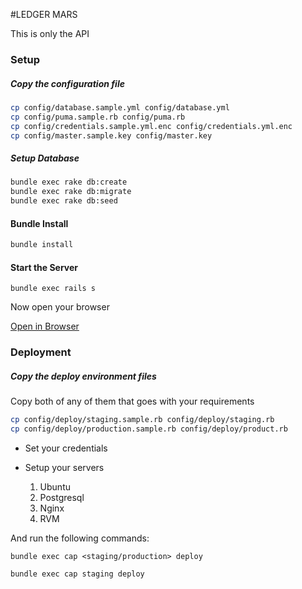 #LEDGER MARS

This is only the API

### Setup
 
##### Copy the configuration file
```bash
cp config/database.sample.yml config/database.yml
cp config/puma.sample.rb config/puma.rb
cp config/credentials.sample.yml.enc config/credentials.yml.enc
cp config/master.sample.key config/master.key
```

##### Setup Database
```bash
bundle exec rake db:create
bundle exec rake db:migrate
bundle exec rake db:seed
```

#### Bundle Install

```bash
bundle install
```

#### Start the Server

```
bundle exec rails s
```

Now open your browser

[Open in Browser](https://localhost:3000)

### Deployment

##### Copy the deploy environment files

Copy both of any of them that goes with your requirements

```bash
cp config/deploy/staging.sample.rb config/deploy/staging.rb
cp config/deploy/production.sample.rb config/deploy/product.rb
```

* Set your credentials

* Setup your servers
    1. Ubuntu
    2. Postgresql
    3. Nginx
    4. RVM

And run the following commands:

`bundle exec cap <staging/production> deploy`

```bash
bundle exec cap staging deploy

```
